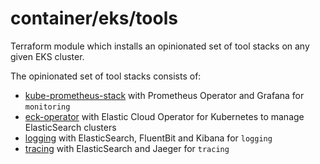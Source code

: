 # container/eks/tools

Terraform module which installs an opinionated set of tool stacks on any given EKS cluster.

The opinionated set of tool stacks consists of:

* [kube-prometheus-stack](../tool/monitoring/kube-prometheus-stack/README.md) with Prometheus Operator and Grafana for `monitoring`
* [eck-operator](../tool/eck-operator/README.md) with Elastic Cloud Operator for Kubernetes to manage ElasticSearch clusters
* [logging](../tool/logging/efk/README.md) with ElasticSearch, FluentBit and Kibana for `logging`
* [tracing](../tool/tracing/jaeger/README.md) with ElasticSearch and Jaeger for `tracing`

